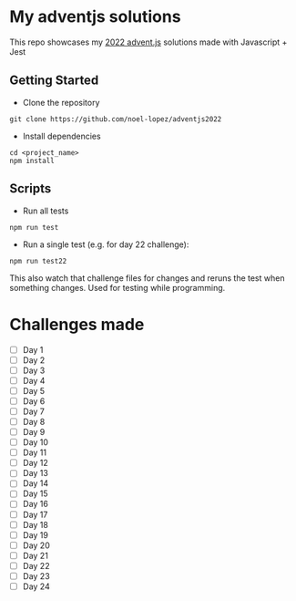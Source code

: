 # My adventjs solutions
This repo showcases my [2022 advent.js](https://adventjs.dev/en) solutions made with Javascript + Jest

## Getting Started

- Clone the repository
```
git clone https://github.com/noel-lopez/adventjs2022
```
- Install dependencies
```
cd <project_name>
npm install
```
## Scripts

- Run all tests
```
npm run test
```
- Run a single test (e.g. for day 22 challenge):
```
npm run test22
```
This also watch that challenge files for changes and reruns the test when something changes. Used for testing while programming.

# Challenges made
- [ ] Day 1<!--&nbsp;&nbsp;&emsp;&rarr;&emsp;200 points-->
- [ ] Day 2
- [ ] Day 3
- [ ] Day 4
- [ ] Day 5
- [ ] Day 6
- [ ] Day 7
- [ ] Day 8
- [ ] Day 9<!--&nbsp;&nbsp;&emsp;&rarr;&emsp;200 points -->
- [ ] Day 10<!--&emsp;&rarr;&emsp;200 points-->
- [ ] Day 11
- [ ] Day 12
- [ ] Day 13
- [ ] Day 14
- [ ] Day 15
- [ ] Day 16
- [ ] Day 17
- [ ] Day 18
- [ ] Day 19
- [ ] Day 20
- [ ] Day 21
- [ ] Day 22
- [ ] Day 23
- [ ] Day 24